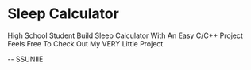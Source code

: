 # Sleep Calculator
High School Student Build Sleep Calculator With An Easy C/C++ Project
<br>Feels Free To Check Out My VERY Little Project

-- SSUNIIE
